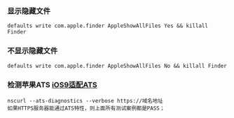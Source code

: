 ### 显示隐藏文件
	defaults write com.apple.finder AppleShowAllFiles Yes && killall Finder

### 不显示隐藏文件
	defaults write com.apple.finder AppleShowAllFiles No && killall Finder
	

### 检测苹果ATS [iOS9适配ATS](http://www.cocoachina.com/ios/20151021/13722.html)
	nscurl --ats-diagnostics --verbose https://域名地址
	如果HTTPS服务器能通过ATS特性，则上面所有测试案例都是PASS；
